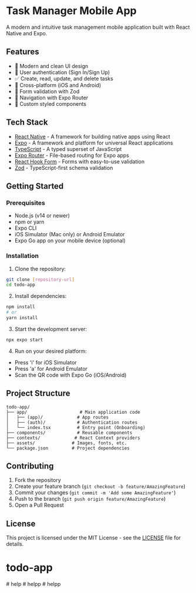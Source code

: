 # Task Manager Mobile App

A modern and intuitive task management mobile application built with React Native and Expo.

## Features

- 🎨 Modern and clean UI design
- 🔐 User authentication (Sign In/Sign Up)
- ✅ Create, read, update, and delete tasks
- 📱 Cross-platform (iOS and Android)
- 🎯 Form validation with Zod
- 🚀 Navigation with Expo Router
- 💅 Custom styled components

## Tech Stack

- [React Native](https://reactnative.dev/) - A framework for building native apps using React
- [Expo](https://expo.dev/) - A framework and platform for universal React applications
- [TypeScript](https://www.typescriptlang.org/) - A typed superset of JavaScript
- [Expo Router](https://docs.expo.dev/routing/introduction/) - File-based routing for Expo apps
- [React Hook Form](https://react-hook-form.com/) - Forms with easy-to-use validation
- [Zod](https://github.com/colinhacks/zod) - TypeScript-first schema validation

## Getting Started

### Prerequisites

- Node.js (v14 or newer)
- npm or yarn
- Expo CLI
- iOS Simulator (Mac only) or Android Emulator
- Expo Go app on your mobile device (optional)

### Installation

1. Clone the repository:

```bash
git clone [repository-url]
cd todo-app
```

2. Install dependencies:

```bash
npm install
# or
yarn install
```

3. Start the development server:

```bash
npx expo start
```

4. Run on your desired platform:

- Press 'i' for iOS Simulator
- Press 'a' for Android Emulator
- Scan the QR code with Expo Go (iOS/Android)

## Project Structure

```
todo-app/
├── app/                    # Main application code
│   ├── (app)/             # App routes
│   ├── (auth)/            # Authentication routes
│   └── index.tsx          # Entry point (Onboarding)
├── components/            # Reusable components
├── contexts/             # React Context providers
├── assets/              # Images, fonts, etc.
└── package.json         # Project dependencies
```

## Contributing

1. Fork the repository
2. Create your feature branch (`git checkout -b feature/AmazingFeature`)
3. Commit your changes (`git commit -m 'Add some AmazingFeature'`)
4. Push to the branch (`git push origin feature/AmazingFeature`)
5. Open a Pull Request

## License

This project is licensed under the MIT License - see the [LICENSE](LICENSE) file for details.

# todo-app
#   h e l p  
 #   h e l p p  
 #   h e l p p  
 